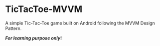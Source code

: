 # TicTacToe-MVVM

A simple Tic-Tac-Toe game built on Android following the MVVM Design Pattern.

**_For learning purpose only_!**

